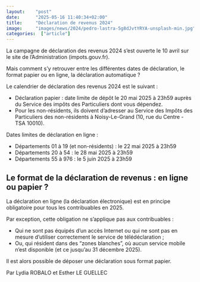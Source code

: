 ```yaml
---
layout:    "post"
date:      "2025-05-16 11:40:34+02:00"
title:     "Déclaration de revenus 2024"
image:     "images/news/2024/pedro-lastra-5g8dJvtYRYA-unsplash-min.jpg"
categories:  ["article"]
---
```

La campagne de déclaration des revenus 2024 s’est ouverte le 10 avril sur le site de l’Administration (impots.gouv.fr).

Mais comment s’y retrouver entre les différentes dates de déclaration, le format papier ou en ligne, la déclaration automatique ?

Le calendrier de déclaration des revenus 2024 est le suivant :

* Déclaration papier : date limite de dépôt le 20 mai 2025 à 23h59 auprès du Service des impôts des Particuliers dont vous dépendez.
* Pour les non-résidents, ils doivent d’adresser au Service des Impôts des Particuliers des non-résidents à Noisy-Le-Grand (10, rue du Centre - TSA 10010).

Dates limites de déclaration en ligne :

* Départements 01 à 19 (et non-résidents) : le 22 mai 2025 à 23h59
* Départements 20 à 54 : le 28 mai 2025 à 23h59
* Départements 55 à 976 : le 5 juin 2025 à 23h59

## Le format de la déclaration de revenus : en ligne ou papier ?

La déclaration en ligne (la déclaration électronique) est en principe obligatoire pour tous les contribuables en 2025.

Par exception, cette obligation ne s’applique pas aux contribuables :

* Qui ne sont pas équipés d’un accès Internet ou qui ne sont pas en mesure d’utiliser correctement le service de télédéclaration ;
* Ou, qui résident dans des “zones blanches”, où aucun service mobile n’est disponible (et ce jusqu’au 31 décembre 2025).

Il est alors possible de déposer une déclaration sous format papier.

Par Lydia ROBALO et Esther LE GUELLEC
